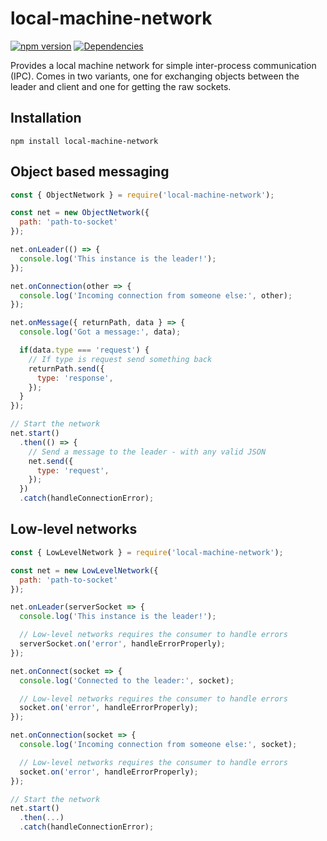 # local-machine-network

[![npm version](https://badge.fury.io/js/local-machine-network.svg)](https://badge.fury.io/js/local-machine-network)
[![Dependencies](https://david-dm.org/aholstenson/local-machine-network.svg)](https://david-dm.org/aholstenson/local-machine-network)

Provides a local machine network for simple inter-process communication (IPC).
Comes in two variants, one for exchanging objects between the leader and client
and one for getting the raw sockets.

## Installation

```
npm install local-machine-network
```

## Object based messaging

```javascript
const { ObjectNetwork } = require('local-machine-network');

const net = new ObjectNetwork({
  path: 'path-to-socket'
});

net.onLeader(() => {
  console.log('This instance is the leader!');
});

net.onConnection(other => {
  console.log('Incoming connection from someone else:', other);
});

net.onMessage({ returnPath, data } => {
  console.log('Got a message:', data);

  if(data.type === 'request') {
    // If type is request send something back
    returnPath.send({
      type: 'response',
    });
  }
});

// Start the network
net.start()
  .then(() => {
    // Send a message to the leader - with any valid JSON
    net.send({
      type: 'request',
    });
  })
  .catch(handleConnectionError);
```

## Low-level networks

```javascript
const { LowLevelNetwork } = require('local-machine-network');

const net = new LowLevelNetwork({
  path: 'path-to-socket'
});

net.onLeader(serverSocket => {
  console.log('This instance is the leader!');

  // Low-level networks requires the consumer to handle errors
  serverSocket.on('error', handleErrorProperly);
});

net.onConnect(socket => {
  console.log('Connected to the leader:', socket);

  // Low-level networks requires the consumer to handle errors
  socket.on('error', handleErrorProperly);
});

net.onConnection(socket => {
  console.log('Incoming connection from someone else:', socket);

  // Low-level networks requires the consumer to handle errors
  socket.on('error', handleErrorProperly);
});

// Start the network
net.start()
  .then(...)
  .catch(handleConnectionError);
```
